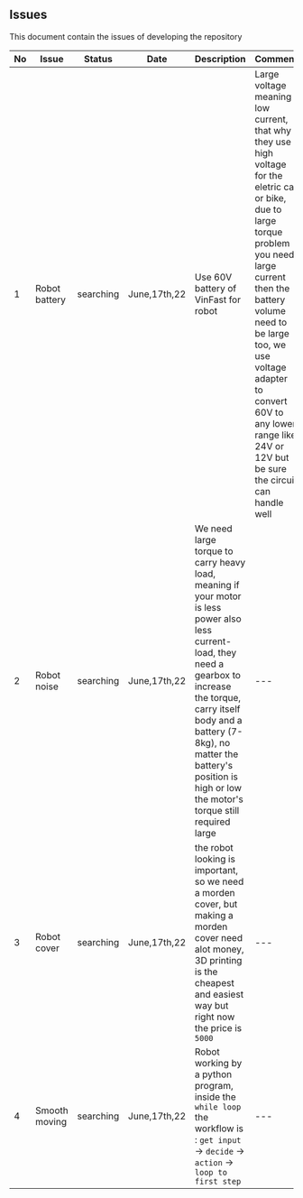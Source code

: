 ## Issues

This document contain the issues of developing the repository

|No|Issue|Status|Date|Description|Comment|Solution|
|---|---|---|---|---|---|---|
|1|Robot battery|searching| June,17th,22 |Use 60V battery of VinFast for robot|Large voltage meaning low current, that why they use high voltage for the eletric car or bike, due to large torque problem you need large current then the battery volume need to be large too, we use voltage adapter to convert 60V to any lower range like 24V or 12V but be sure the circuit can handle well |Voltage adapter|
|2| Robot noise | searching | June,17th,22 | We need large torque to carry heavy load, meaning if your motor is less power also less current-load, they need a gearbox to increase the torque, carry itself body and a battery (7-8kg), no matter the battery's position is high or low the motor's torque still required large |---| Let keep the previous one |
|3|Robot cover |searching|June,17th,22 |the robot looking is important, so we need a morden cover, but making a morden cover need alot money, 3D printing is the cheapest and easiest way but right now the price is `5000` |---|Let split apart which one making by 3D printing and which one making by other machining |
|4|Smooth moving|searching|June,17th,22|Robot working by a python program, inside the `while loop` the workflow is : `get input` -> `decide` -> `action` -> `loop to first step` |---|The `multi tread` architecture may be the solution, but transfer the data between them is also a problem|


